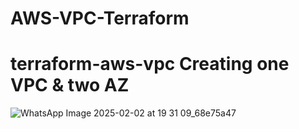 # AWS-VPC-Terraform
# terraform-aws-vpc Creating one VPC & two AZ

![WhatsApp Image 2025-02-02 at 19 31 09_68e75a47](https://github.com/user-attachments/assets/d29e590d-9ed0-4d89-9157-ccb27e4ab76e)
